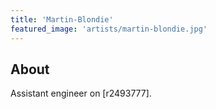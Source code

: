```yaml
---
title: 'Martin-Blondie'
featured_image: 'artists/martin-blondie.jpg'
---
```


## About

Assistant engineer on [r2493777].
